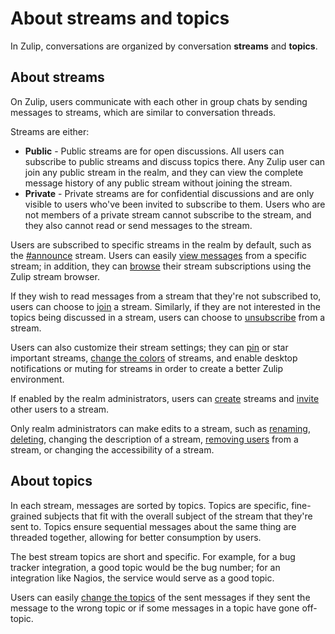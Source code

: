 # About streams and topics

In Zulip, conversations are organized by conversation **streams** and
**topics**.

## About streams
On Zulip, users communicate with each other in group chats by sending messages
to streams, which are similar to conversation threads.

Streams are either:

* **Public** - Public streams are for open discussions. All users can subscribe
to public streams and discuss topics there. Any Zulip user can join any public
stream in the realm, and they can view the complete message history of any
public stream without joining the stream.  
* **Private** - Private streams are for confidential discussions and are only
visible to users who've been invited to subscribe to them. Users who are not
members of a private stream cannot subscribe to the stream, and they also cannot
read or send messages to the stream.

Users are subscribed to specific streams in the realm by default, such as the
[#announce](announce-stream) stream. Users can easily
[view messages](/help/viewing-messages-from-stream) from a specific stream; in
addition, they can [browse](/help/browse-and-join-streams#browse-streams) their
stream subscriptions using the Zulip stream browser.

If they wish to read messages from a stream that they're not subscribed to,
users can choose to [join](/help/browse-and-join-streams#subscribing-to-streams)
a stream. Similarly, if they are not interested in the topics being discussed in
a stream, users can choose to [unsubscribe](/help/unsubscribe-stream) from a
stream.

Users can also customize their stream settings; they can
[pin](/help/pin-a-stream) or star important streams,
[change the colors](/help/change-stream-color) of streams, and enable desktop
notifications or muting for streams in order to create a better Zulip
environment.

If enabled by the realm administrators, users can
[create](/help/create-a-stream) streams and [invite](/help/add-invite-stream)
other users to a stream.

Only realm administrators can make edits to a stream, such as
[renaming](/help/rename-stream), [deleting](/help/delete-a-stream), changing the
description of a stream, [removing users](/help/remove-from-stream) from a
stream, or changing the accessibility of a stream.

## About topics  
In each stream, messages are sorted by topics. Topics are
specific, fine-grained subjects that fit with the overall subject of the
stream that they're sent to. Topics ensure sequential messages
about the same thing are threaded together, allowing for better consumption
by users.

The best stream topics are short and specific. For example, for a bug tracker
integration, a good topic would be the bug number; for an integration like
Nagios, the service would serve as a good topic.

Users can easily [change the topics](/help/change-topic) of the sent messages if
they sent the message to the wrong topic or if some messages in a topic have
gone off-topic.
